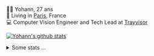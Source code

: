 <p>
  👨🏻 <bold>Yohann</bold>, 27 ans<br/>
  💼 Living in <a href="https://www.google.com/maps?q=paris">Paris</a>, France<br/>
  💻 Computer Vision Engineer and Tech Lead at <a href="https://trayvisor.com/">Trayvisor</a><br/>
</p>

<a href="https://github.com/anuraghazra/github-readme-stats"><img align="center" src="https://github-readme-stats-go94hl40s-yohann84l.vercel.app//api?username=yohann84L&show_icons=true&include_all_commits=true" alt="Yohann's github stats" /> </a>


<details>
  <summary>Some stats ...</summary><br/>
  

<!--START_SECTION:waka-->
![Code Time](http://img.shields.io/badge/Code%20Time-1%2C160%20hrs%2059%20mins-blue)

![Profile Views](http://img.shields.io/badge/Profile%20Views-0-blue)

**🐱 My GitHub Data** 

> 📦 440.9 kB Used in GitHub's Storage 
 > 
> 🏆 1,299 Contributions in the Year 2024
 > 
> 🚫 Not Opted to Hire
 > 
> 📜 26 Public Repositories 
 > 
> 🔑 21 Private Repositories 
 > 
**I'm an Early 🐤** 

```text
🌞 Morning                16276 commits       ████████░░░░░░░░░░░░░░░░░   31.06 % 
🌆 Daytime                29627 commits       ██████████████░░░░░░░░░░░   56.54 % 
🌃 Evening                6372 commits        ███░░░░░░░░░░░░░░░░░░░░░░   12.16 % 
🌙 Night                  121 commits         ░░░░░░░░░░░░░░░░░░░░░░░░░   00.23 % 
```
📅 **I'm Most Productive on Wednesday** 

```text
Monday                   9765 commits        █████░░░░░░░░░░░░░░░░░░░░   18.64 % 
Tuesday                  9789 commits        █████░░░░░░░░░░░░░░░░░░░░   18.68 % 
Wednesday                11182 commits       █████░░░░░░░░░░░░░░░░░░░░   21.34 % 
Thursday                 10540 commits       █████░░░░░░░░░░░░░░░░░░░░   20.12 % 
Friday                   10150 commits       █████░░░░░░░░░░░░░░░░░░░░   19.37 % 
Saturday                 338 commits         ░░░░░░░░░░░░░░░░░░░░░░░░░   00.65 % 
Sunday                   632 commits         ░░░░░░░░░░░░░░░░░░░░░░░░░   01.21 % 
```


📊 **This Week I Spent My Time On** 

```text
🕑︎ Time Zone: Europe/Paris

💬 Programming Languages: 
Python                   2 hrs 50 mins       ███████████████████░░░░░░   74.01 % 
SSH Config               28 mins             ███░░░░░░░░░░░░░░░░░░░░░░   12.48 % 
YAML                     17 mins             ██░░░░░░░░░░░░░░░░░░░░░░░   07.64 % 
Markdown                 11 mins             █░░░░░░░░░░░░░░░░░░░░░░░░   05.10 % 
Docker                   1 min               ░░░░░░░░░░░░░░░░░░░░░░░░░   00.57 % 

🔥 Editors: 
VS Code                  3 hrs 50 mins       █████████████████████████   100.00 % 

💻 Operating System: 
Mac                      3 hrs 50 mins       █████████████████████████   100.00 % 
```

**I Mostly Code in Python** 

```text
Python                   27 repos            ██████████████░░░░░░░░░░░   56.25 % 
Jupyter Notebook         4 repos             ██░░░░░░░░░░░░░░░░░░░░░░░   08.33 % 
JavaScript               3 repos             ██░░░░░░░░░░░░░░░░░░░░░░░   06.25 % 
HTML                     2 repos             █░░░░░░░░░░░░░░░░░░░░░░░░   04.17 % 
Shell                    1 repo              █░░░░░░░░░░░░░░░░░░░░░░░░   02.08 % 
```




 Last Updated on 22/11/2024 00:38:10 UTC
<!--END_SECTION:waka-->
